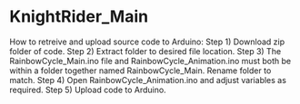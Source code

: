 # KnightRider_Main
How to retreive and upload source code to Arduino:
Step 1) Download zip folder of code.
Step 2) Extract folder to desired file location.
Step 3) The RainbowCycle_Main.ino file and RainbowCycle_Animation.ino must both be within a folder together named RainbowCycle_Main. Rename folder to match.
Step 4) Open RainbowCycle_Animation.ino and adjust variables as required.
Step 5) Upload code to Arduino.
